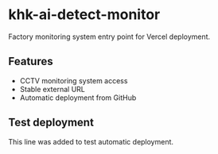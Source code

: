 # khk-ai-detect-monitor

Factory monitoring system entry point for Vercel deployment.

## Features
- CCTV monitoring system access
- Stable external URL
- Automatic deployment from GitHub

## Test deployment
This line was added to test automatic deployment.

